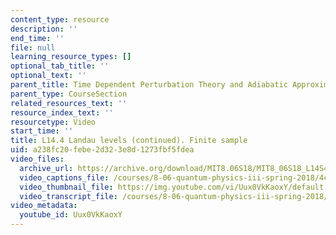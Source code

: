 ```yaml
---
content_type: resource
description: ''
end_time: ''
file: null
learning_resource_types: []
optional_tab_title: ''
optional_text: ''
parent_title: Time Dependent Perturbation Theory and Adiabatic Approximation
parent_type: CourseSection
related_resources_text: ''
resource_index_text: ''
resourcetype: Video
start_time: ''
title: L14.4 Landau levels (continued). Finite sample
uid: a238fc20-febe-2d32-3e8d-1273fbf5fdea
video_files:
  archive_url: https://archive.org/download/MIT8.06S18/MIT8_06S18_L14S4_300k.mp4
  video_captions_file: /courses/8-06-quantum-physics-iii-spring-2018/4c51cfaf47c455c0adafc7f28d3ee6c6_Uux0VkKaoxY.vtt
  video_thumbnail_file: https://img.youtube.com/vi/Uux0VkKaoxY/default.jpg
  video_transcript_file: /courses/8-06-quantum-physics-iii-spring-2018/bdf35f575bfd19fb36ebe6a80b1cdffa_Uux0VkKaoxY.pdf
video_metadata:
  youtube_id: Uux0VkKaoxY
---
```

